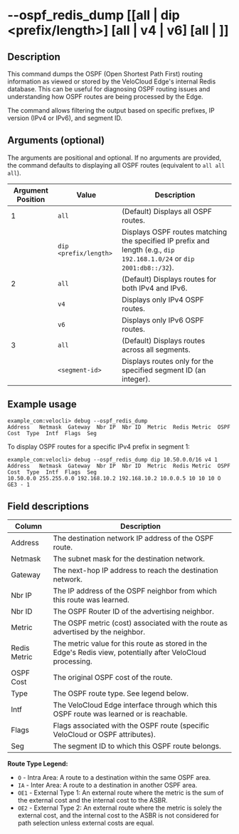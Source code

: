 #	--ospf_redis_dump [[all | dip <prefix/length>] [all | v4 | v6] [all | <segment-id>]]

##	Description
This command dumps the OSPF (Open Shortest Path First) routing information as viewed or stored by the VeloCloud Edge's internal Redis database. This can be useful for diagnosing OSPF routing issues and understanding how OSPF routes are being processed by the Edge.

The command allows filtering the output based on specific prefixes, IP version (IPv4 or IPv6), and segment ID.

##	Arguments (optional)
The arguments are positional and optional. If no arguments are provided, the command defaults to displaying all OSPF routes (equivalent to `all all all`).

| Argument Position | Value                     | Description                                                                                                                               |
|-------------------|---------------------------|-------------------------------------------------------------------------------------------------------------------------------------------|
| 1                 | `all`                     | (Default) Displays all OSPF routes.                                                                                                       |
|                   | `dip <prefix/length>`     | Displays OSPF routes matching the specified IP prefix and length (e.g., `dip 192.168.1.0/24` or `dip 2001:db8::/32`).                      |
| 2                 | `all`                     | (Default) Displays routes for both IPv4 and IPv6.                                                                                         |
|                   | `v4`                      | Displays only IPv4 OSPF routes.                                                                                                           |
|                   | `v6`                      | Displays only IPv6 OSPF routes.                                                                                                           |
| 3                 | `all`                     | (Default) Displays routes across all segments.                                                                                            |
|                   | `<segment-id>`            | Displays routes only for the specified segment ID (an integer).                                                                           |

##	Example usage
```
example_com:velocli> debug --ospf_redis_dump
Address   Netmask  Gateway  Nbr IP  Nbr ID  Metric  Redis Metric  OSPF Cost  Type  Intf  Flags  Seg
```
To display OSPF routes for a specific IPv4 prefix in segment 1:
```
example_com:velocli> debug --ospf_redis_dump dip 10.50.0.0/16 v4 1
Address   Netmask  Gateway  Nbr IP  Nbr ID  Metric  Redis Metric  OSPF Cost  Type  Intf  Flags  Seg
10.50.0.0 255.255.0.0 192.168.10.2 192.168.10.2 10.0.0.5 10 10 10 O GE3 - 1
```

##	Field descriptions
| Column       | Description                                                                                                |
|--------------|------------------------------------------------------------------------------------------------------------|
| Address      | The destination network IP address of the OSPF route.                                                      |
| Netmask      | The subnet mask for the destination network.                                                               |
| Gateway      | The next-hop IP address to reach the destination network.                                                  |
| Nbr IP       | The IP address of the OSPF neighbor from which this route was learned.                                     |
| Nbr ID       | The OSPF Router ID of the advertising neighbor.                                                            |
| Metric       | The OSPF metric (cost) associated with the route as advertised by the neighbor.                            |
| Redis Metric | The metric value for this route as stored in the Edge's Redis view, potentially after VeloCloud processing.  |
| OSPF Cost    | The original OSPF cost of the route.                                                                       |
| Type         | The OSPF route type. See legend below.                                                                     |
| Intf         | The VeloCloud Edge interface through which this OSPF route was learned or is reachable.                    |
| Flags        | Flags associated with the OSPF route (specific VeloCloud or OSPF attributes).                              |
| Seg          | The segment ID to which this OSPF route belongs.                                                           |

**Route Type Legend:**
*   `O` - Intra Area: A route to a destination within the same OSPF area.
*   `IA` - Inter Area: A route to a destination in another OSPF area.
*   `OE1` - External Type 1: An external route where the metric is the sum of the external cost and the internal cost to the ASBR.
*   `OE2` - External Type 2: An external route where the metric is solely the external cost, and the internal cost to the ASBR is not considered for path selection unless external costs are equal.